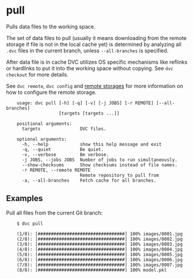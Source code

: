 # pull

Pulls data files to the working space.

The set of data files to pull (usually it means downloading from the remote
storage if file is not in the local cache yet) is determined by analyzing all
`.dvc` files in the current branch, unless `--all-branches` is specified.

After data file is in cache DVC utilizes OS specific mechanisms like reflinks or
hardlinks to put it into the working space without copying. See `dvc checkout`
for more details.

See `dvc remote`, `dvc config` and
[remote storages](https://dvc.org/doc/get-started/configure)
for more information on how to configure the remote storage.

```usage
    usage: dvc pull [-h] [-q] [-v] [-j JOBS] [-r REMOTE] [--all-branches]
                    [targets [targets ...]]

    positional arguments:
      targets               DVC files.

    optional arguments:
      -h, --help            show this help message and exit
      -q, --quiet           Be quiet.
      -v, --verbose         Be verbose.
      -j JOBS, --jobs JOBS  Number of jobs to run simultaneously.
      --show-checksums      Show checksums instead of file names.
      -r REMOTE, --remote REMOTE
                            Remote repository to pull from
      -a, --all-branches    Fetch cache for all branches.
```

## Examples

Pull all files from the current Git branch:

```dvc
    $ dvc pull

    (1/8): [#################################] 100% images/0001.jpg
    (2/8): [#################################] 100% images/0002.jpg
    (3/8): [#################################] 100% images/0003.jpg
    (4/8): [#################################] 100% images/0004.jpg
    (5/8): [#################################] 100% images/0005.jpg
    (6/8): [#################################] 100% images/0006.jpg
    (7/8): [#################################] 100% images/0007.jpg
    (8/8): [#################################] 100% model.pkl
```

